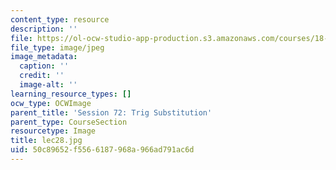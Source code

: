 ```yaml
---
content_type: resource
description: ''
file: https://ol-ocw-studio-app-production.s3.amazonaws.com/courses/18-01sc-single-variable-calculus-fall-2010/50c89652f5566187968a966ad791ac6d_lec28.jpg
file_type: image/jpeg
image_metadata:
  caption: ''
  credit: ''
  image-alt: ''
learning_resource_types: []
ocw_type: OCWImage
parent_title: 'Session 72: Trig Substitution'
parent_type: CourseSection
resourcetype: Image
title: lec28.jpg
uid: 50c89652-f556-6187-968a-966ad791ac6d
---
```

